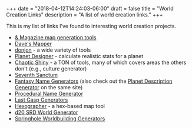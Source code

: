 +++
date = "2018-04-12T14:24:03-06:00"
draft = false
title = "World Creation Links"
description = "A list of world creation links."
+++

This is my list of links I've found to interesting world creation projects.

* [& Magazine map generation tools](http://wizardawn.and-mag.com/tool_world.php)
* [Dave's Mapper](http://davesmapper.com/)
* [donjon](https://donjon.bin.sh/) - a wide variety of tools
* [Planet Designer](http://www.transhuman.talktalk.net/iw/Geosync.htm) - calculate realistic stats for a planet
* [Chaotic Shiny](http://chaoticshiny.com/) - a TON of tools, many of which covers areas the others don't (e.g., culture generator)
* [Seventh Sanctum](https://www.seventhsanctum.com/)
* [Fantasy Name Generators](http://www.fantasynamegenerators.com/) (also check out the [Planet Description Generator](http://www.fantasynamegenerators.com/planet-descriptions.php) on the same site)
* [Procedural Name Generator](http://www.samcodes.co.uk/project/markov-namegen/)
* [Last Gasp Generators](https://www.lastgaspgrimoire.com/generators/)
* [Hexographer](http://www.hexographer.com/) - a hex-based map tool
* [d20 SRD World Generator](http://www.d20srd.org/fantasy/world/)
* [Springhole Worldbuilding Generators](http://www.springhole.net/writing_roleplaying_randomators/worldbuilding.htm)
